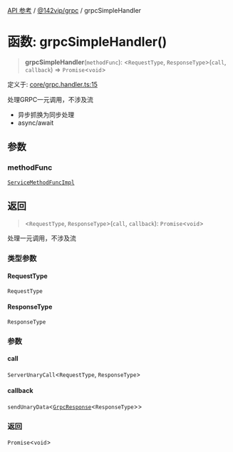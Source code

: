 [API 参考](../../../index.md) / [@142vip/grpc](../index.md) / grpcSimpleHandler

# 函数: grpcSimpleHandler()

> **grpcSimpleHandler**(`methodFunc`): \<`RequestType`, `ResponseType`\>(`call`, `callback`) => `Promise`\<`void`\>

定义于: [core/grpc.handler.ts:15](https://github.com/142vip/core-x/blob/d978b443ed1221c42602080459c0a22aae31b2d5/packages/grpc/src/core/grpc.handler.ts#L15)

处理GRPC一元调用，不涉及流
- 异步抓换为同步处理
- async/await

## 参数

### methodFunc

[`ServiceMethodFuncImpl`](../type-aliases/ServiceMethodFuncImpl.md)

## 返回

> \<`RequestType`, `ResponseType`\>(`call`, `callback`): `Promise`\<`void`\>

处理一元调用，不涉及流

### 类型参数

#### RequestType

`RequestType`

#### ResponseType

`ResponseType`

### 参数

#### call

`ServerUnaryCall`\<`RequestType`, `ResponseType`\>

#### callback

`sendUnaryData`\<[`GrpcResponse`](../interfaces/GrpcResponse.md)\<`ResponseType`\>\>

### 返回

`Promise`\<`void`\>
